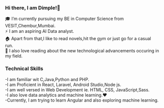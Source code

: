 ### Hi there, I am Dimple!:woman:
:mortar_board: I’m currently pursuing my BE in Computer Science from VESIT,Chembur,Mumbai.<br>
⚡ I am an aspiring AI Data analyst.<br>
:house: Apart from that,I like to read novels,hit the gym or just go for a casual run.<br>
🌱 I also love reading about the new technological advancements occuring in my field.<br>
### Technical Skills
-I am familiar wit C,Java,Python and PHP.<br>
-I am Proficient in React, Laravel, Android Studio,Node js.<br>
-I am well versed in Web Development ie. HTML, CSS, JavaScript,Sass.<br>
-I also love data analytics and machine learning.:heart:<br>
-Currently, I am trying to learn Angular and also exploring machine learning. <br>
 
<!--
**Dimple13/Dimple13** is a ✨ _special_ ✨ repository because its `README.md` (this file) appears on your GitHub profile.
-->
